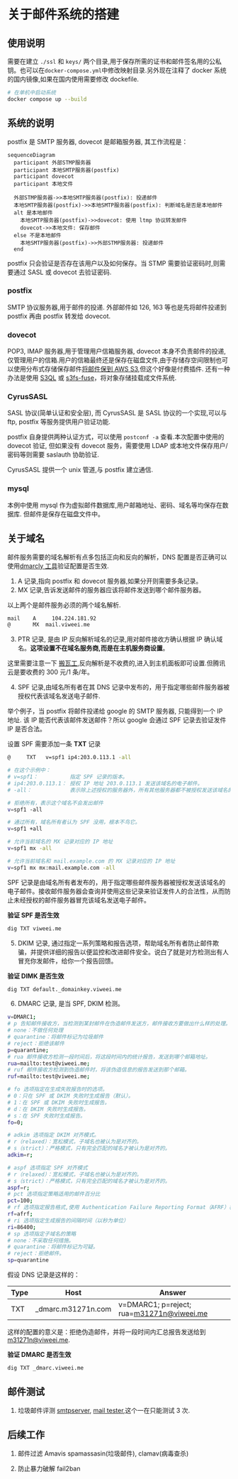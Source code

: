 # 关于邮件系统的搭建

## 使用说明

需要在建立 `./ssl` 和 `keys/` 两个目录,用于保存所需的证书和邮件签名用的公私钥。也可以在`docker-compose.yml`中修改映射目录.另外现在注释了 docker 系统的国内镜像,如果在国内使用需要修改 dockefile.

```sh
# 在单机中启动系统
docker compose up --build
```

## 系统的说明

postfix 是 SMTP 服务器, dovecot 是邮箱服务器, 其工作流程是：

```mermaid
sequenceDiagram
  participant 外部STMP服务器
  participant 本地SMTP服务器(postfix)
  participant dovecot
  participant 本地文件

  外部STMP服务器->>本地SMTP服务器(postfix): 投递邮件
  本地SMTP服务器(postfix)->>本地SMTP服务器(postfix): 判断域名是否是本地邮件
  alt 是本地邮件
    本地SMTP服务器(postfix)->>dovecot: 使用 ltmp 协议转发邮件
    dovecot->>本地文件: 保存邮件
  else 不是本地邮件
    本地SMTP服务器(postfix)->>外部STMP服务器: 投递邮件
  end
```

postfix 只会验证是否存在该用户以及如何保存。当 STMP 需要验证密码时,则需要通过 SASL 或 dovecot 去验证密码.

### postfix

SMTP 协议服务器,用于邮件的投递. 外部邮件如 126, 163 等也是先将邮件投递到 postfix 再由 postfix 转发给 dovecot.

### dovecot

POP3, IMAP 服务器,用于管理用户信箱服务器, dovecot 本身不负责邮件的投递,仅管理用户的信箱.用户的信箱最终还是保存在磁盘文件,由于存储存空间限制也可以使用分布式存储保存邮件[将邮件保到 AWS S3](https://doc.dovecot.org/2.3/configuration_manual/mail_location/obox/s3/),但这个好像是付费插件. 还有一种办法是使用 [S3QL](https://github.com/s3ql/s3ql) 或 [s3fs-fuse](https://github.com/s3fs-fuse/s3fs-fuse)，将对象存储挂载成文件系统.

### CyrusSASL

SASL 协议(简单认证和安全层), 而 CyrusSASL 是 SASL 协议的一个实现,可以与 ftp, postfix 等服务提供用户验证功能.

postfix 自身提供两种认证方式，可以使用 `postconf -a` 查看.本次配置中使用的 dovecot 验证, 但如果没有 dovecot 服务，需要使用 LDAP 或本地文件保存用户/密码等则需要 saslauth 协助验证.

CyrusSASL 提供一个 unix 管道,与 postfix 建立通信.

### mysql

本例中使用 mysql 作为虚拟邮件数据库,用户邮箱地址、密码、域名等均保存在数据库. 但邮件是保存在磁盘文件中。

## 关于域名

邮件服务需要的域名解析有点多包括正向和反向的解析，DNS 配置是否正确可以使用[dmarcly 工具](https://dmarcly.com/tools/)验证配置是否生效.

1. A 记录,指向 postfix 和 dovecot 服务器,如果分开则需要多条记录。
2. MX 记录,告诉发送邮件的服务器应该将邮件发送到哪个邮件服务器。

以上两个是邮件服务必须的两个域名解析.

```sh
mail	A	  104.224.181.92
@	    MX	mail.viweei.me
```

3. PTR 记录, 是由 IP 反向解析域名的记录,用对邮件接收方确认根据 IP 确认域名。**这项设置不在域名服务商,而是在主机服务商设置**。

这里需要注意一下 [搬瓦工](https://bandwagonhost.com/),反向解析是不收费的,进入到主机面板即可设置.但腾讯云是要收费的 300 元/1 条/年。

4. SPF 记录,由域名所有者在其 DNS 记录中发布的，用于指定哪些邮件服务器被授权代表该域名发送电子邮件.

举个例子，当 postfix 将邮件投递给 google 的 SMTP 服务器, 只能得到一个 IP 地址. 该 IP 能否代表该邮件发送邮件？所以 google 会通过 SPF 记录去验证发件 IP 是否合法。

设置 SPF 需要添加一条 **TXT** 记录

```sh
@     TXT	v=spf1 ip4:203.0.113.1 -all

# 在这个示例中：
# v=spf1：          指定 SPF 记录的版本。
# ip4:203.0.113.1： 授权 IP 地址 203.0.113.1 发送该域名的电子邮件。
# -all：            表示除上述授权的服务器外，所有其他服务器都不被授权发送该域名的电子邮件。

# 拒绝所有，表示这个域名不会发出邮件
v=spf1 -all

# 通过所有，域名所有者认为 SPF 没用，根本不鸟它。
v=spf1 +all

# 允许当前域名的 MX 记录对应的 IP 地址
v=spf1 mx -all

# 允许当前域名和 mail.example.com 的 MX 记录对应的 IP 地址
v=spf1 mx mx:mail.example.com -all
```

SPF 记录是由域名所有者发布的，用于指定哪些邮件服务器被授权发送该域名的电子邮件。接收邮件服务器会查询并使用这些记录来验证发件人的合法性，从而防止未经授权的邮件服务器冒充该域名发送电子邮件。

**验证 SPF 是否生效**

```sh
dig TXT viweei.me
```

5. DKIM 记录, 通过指定一系列策略和报告选项，帮助域名所有者防止邮件欺骗，并提供详细的报告以便监控和改进邮件安全。说白了就是对方检测出有人冒充你发邮件，给你一个报告回馈。

**验证 DIMK 是否生效**

```sh
dig TXT default._domainkey.viweei.me
```

6. DMARC 记录, 是当 SPF, DKIM 检测。

```sh
v=DMARC1;
# p 告知邮件接收方，当检测到某封邮件在伪造邮件发送方，邮件接收方要做出什么样的处理。处理的方式有：
# none：不做任何处理
# quarantine：将邮件标记为垃圾邮件
# reject：拒绝该邮件
p=quarantine;
# rua 邮件接收方检测一段时间后，将这段时间内的统计报告，发送到哪个邮箱地址。
rua=mailto:test@viweei.me;
# ruf 邮件接收方检测到伪造邮件时，将该伪造信息的报告发送到那个邮箱。
ruf=mailto:test@viweei.me;

# fo 选项指定在生成失败报告时的选项。
# 0：只在 SPF 或 DKIM 失败时生成报告（默认）。
# 1：在 SPF 或 DKIM 失败时生成报告。
# d：在 DKIM 失败时生成报告。
# s：在 SPF 失败时生成报告。
fo=0;

# adkim 选项指定 DKIM 对齐模式。
# r（relaxed）：宽松模式，子域名也被认为是对齐的。
# s（strict）：严格模式，只有完全匹配的域名才被认为是对齐的。
adkim=r;

# aspf 选项指定 SPF 对齐模式
# r（relaxed）：宽松模式，子域名也被认为是对齐的。
# s（strict）：严格模式，只有完全匹配的域名才被认为是对齐的。
aspf=r;
# pct 选项指定策略适用的邮件百分比
pct=100;
# rf 选项指定报告格式,使用 Authentication Failure Reporting Format（AFRF）格式生成报告
rf=afrf;
# ri 选项指定生成报告的间隔时间（以秒为单位）
ri=86400;
# sp 选项指定子域名的策略
# none：不采取任何措施。
# quarantine：将邮件标记为可疑。
# reject：拒绝邮件。
sp=quarantine
```

假设 DNS 记录是这样的：

| Type | Host                | Answer                                    |
| ---- | ------------------- | ----------------------------------------- |
| TXT  | \_dmarc.m31271n.com | v=DMARC1; p=reject; rua=m31271n@viweei.me |

这样的配置的意义是：拒绝伪造邮件，并将一段时间内汇总报告发送给到 m31271n@viweei.me.

**验证 DMARC 是否生效**

```sh
dig TXT _dmarc.viweei.me
```

## 邮件测试

1. 垃圾邮件评测 [smtpserver](https://smtpserver.com/cn/mail-tester), [mail tester](https://www.mail-tester.com/),这个一在只能测试 3 次.

## 后续工作

1. 邮件过滤
   Amavis spamassasin(垃圾邮件), clamav(病毒查杀)

2. 防止暴力破解 fail2ban
